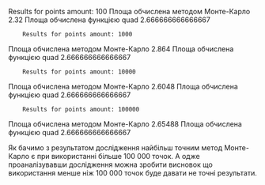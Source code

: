 
Results for points amount: 100
Площа обчислена методом Монте-Карло 2.32 Площа обчислена функцією quad 2.666666666666667

        Results for points amount: 1000
Площа обчислена методом Монте-Карло 2.864 Площа обчислена функцією quad 2.666666666666667

        Results for points amount: 10000
Площа обчислена методом Монте-Карло 2.6048 Площа обчислена функцією quad 2.666666666666667

        Results for points amount: 100000
Площа обчислена методом Монте-Карло 2.65488 Площа обчислена функцією quad 2.666666666666667



Як бачимо з результатом дослідження найбільш точним метод Монте-Карло є при використанні більше 100 000 точок. А одже проаналізувавши дослідження можна зробити висновок що використання менше ніж 100 000 точок буде давати не точні результати.